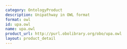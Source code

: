 ```yaml
---
category: OntologyProduct
description: Unipathway in OWL format
format: owl
id: upa.owl
name: upa.owl
product_url: http://purl.obolibrary.org/obo/upa.owl
layout: product_detail
---
```


